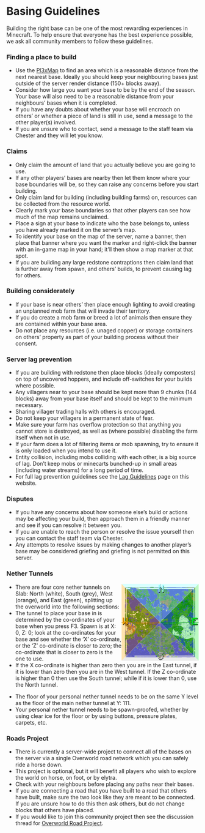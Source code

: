 # Basing Guidelines

Building the right base can be one of the most rewarding experiences in Minecraft. To help ensure that everyone has the best experience possible, we ask all community members to follow these guidelines.

### Finding a place to build
* Use the [Pl3xMap](https://map.slabserver.org) to find an area which is a reasonable distance from the next nearest base. Ideally you should keep your neighbouring bases just outside of the server render distance (150+ blocks away).
* Consider how large you want your base to be by the end of the season. Your base will also need to be a reasonable distance from your neighbours’ bases when it is completed.
* If you have any doubts about whether your base will encroach on others’ or whether a piece of land is still in use, send a message to the other player(s) involved.
* If you are unsure who to contact, send a message to the staff team via Chester and they will let you know.

### Claims
* Only claim the amount of land that you actually believe you are going to use.
* If any other players’ bases are nearby then let them know where your base boundaries will be, so they can raise any concerns before you start building.
* Only claim land for building (including building farms) on, resources can be collected from the resource world.
* Clearly mark your base boundaries so that other players can see how much of the map remains unclaimed.
* Place a sign at your base to indicate who the base belongs to, unless you have already marked it on the server’s map.
* To identify your base on the map of the server, name a banner, then place that banner where you want the marker and right-click the banner with an in-game map in your hand; it'll then show a map marker at that spot.
* If you are building any large redstone contraptions then claim land that is further away from spawn, and others’ builds, to prevent causing lag for others.

### Building considerately
* If your base is near others’ then place enough lighting to avoid creating an unplanned mob farm that will invade their territory.
* If you do create a mob farm or breed a lot of animals then ensure they are contained within your base area.
* Do not place any resources (i.e. unaged copper) or storage containers on others’ property as part of your building process without their consent.

### Server lag prevention
* If you are building with redstone then place blocks (ideally composters) on top of uncovered hoppers, and include off-switches for your builds where possible.
* Any villagers near to your base should be kept more than 9 chunks (144 blocks) away from your base itself and should be kept to the minimum necessary. 
* Sharing villager trading halls with others is encouraged.
* Do not keep your villagers in a permanent state of fear.
* Make sure your farm has overflow protection so that anything you cannot store is destroyed, as well as (where possible) disabling the farm itself when not in use.
* If your farm does a lot of filtering items or mob spawning, try to ensure it is only loaded when you intend to use it.
* Entity collision, including mobs colliding with each other, is a big source of lag. Don’t keep mobs or minecarts bunched-up in small areas (including water streams) for a long period of time.
* For full lag prevention guidelines see the [Lag Guidelines](lag.md) page on this website.

### Disputes
* If you have any concerns about how someone else’s build or actions may be affecting your build, then approach them in a friendly manner and see if you can resolve it between you.
* If you are unable to reach the person or resolve the issue yourself then you can contact the staff team via Chester.
* Any attempts to resolve issues by making changes to another player’s base may be considered griefing and griefing is not permitted on this server.

### Nether Tunnels

<img src="/assets/images/basing/slabtunnels.png" style="width:40%;align:right;float:right;"/>

* There are four core nether tunnels on Slab: North (white), South (grey), West (orange), and East (green), splitting up the&nbsp;overworld into the following sections: 
* The tunnel to place your base in is determined by the co-ordinates of your base when you press F3. Spawn is at X: 0, Z:&nbsp;0; look at the co-ordinates for your base and see whether the ‘X’ co-ordinate, or the ‘Z’ co-ordinate is closer to zero; the co-ordinate that is closer to zero is the one to use. 
* If the X co-ordinate is higher than zero then you are in the East tunnel, if it is lower than zero then you are in the West tunnel. If the Z co-ordinate is higher than 0 then use the South&nbsp;tunnel; while if it is lower than 0, use the North tunnel.
<div><ul>
<li> The floor of your personal nether tunnel needs to be on the same Y level as the floor of the main nether tunnel at Y: 111.</li>
<li> Your personal nether tunnel needs to be spawn-proofed, whether by using clear ice for the floor or by using buttons, pressure plates, carpets, etc.</li>
</ul>
</div>

### Roads Project
* There is currently a server-wide project to connect all of the bases on the server via a single Overworld road network which you can safely ride a horse down.
* This project is optional, but it will benefit all players who wish to explore the world on horse, on foot, or by elytra.
* Check with your neighbours before placing any paths near their bases.
* If you are connecting a road that you have built to a road that others have built, make sure the two look like they are meant to be connected. If you are unsure how to do this then ask others, but do not change blocks that others have placed.
* If you would like to join this community project then see the discussion thread for [Overworld Road Project](https://discordapp.com/channels/146701388234227712/1270827485864661062).
